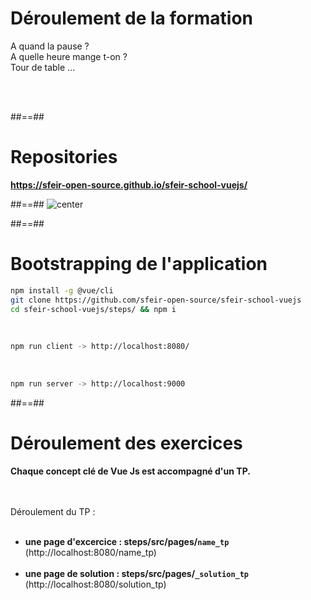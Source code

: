 # Déroulement de la formation
<p class="full-center">
A quand la pause ? <br>
A quelle heure mange t-on ? <br>
Tour de table ...
</p>
<br><br>

##==##


# Repositories

__https://sfeir-open-source.github.io/sfeir-school-vuejs/__
<!-- .element: class="full-center" -->



##==##
![center](assets/images/school/basics/sfeir_people.png)


##==##

<!-- .slide: class="with-code inconsolata" -->
# Bootstrapping de l'application


```sh
npm install -g @vue/cli
git clone https://github.com/sfeir-open-source/sfeir-school-vuejs
cd sfeir-school-vuejs/steps/ && npm i
```
<!-- .element: class="medium-code" -->
<br>

```bash
npm run client -> http://localhost:8080/
```
<!-- .element: class="medium-code" -->
<br>

```bash
npm run server -> http://localhost:9000
```
<!-- .element: class="medium-code" -->

##==##

# Déroulement des exercices

__Chaque concept clé de Vue Js est accompagné d'un TP.__
<br><br><br>

Déroulement du TP : <br><br>

 - __une page d'excercice : steps/src/pages/`name_tp`__ (http://localhost:8080/name_tp) <br><br>
 - __une page de solution : steps/src/pages/`_solution_tp`__  (http://localhost:8080/solution_tp)<br><br>
